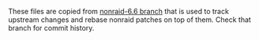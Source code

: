 These files are copied from [nonraid-6.6 branch](https://github.com/qvr/nonraid/tree/nonraid-6.6) that is used to track upstream changes and rebase nonraid patches on top of them. Check that branch for commit history.
